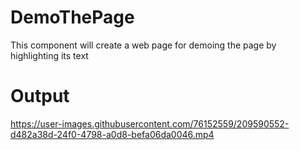 # DemoThePage
This component will create a web page for demoing the page by highlighting its text

# Output
https://user-images.githubusercontent.com/76152559/209590552-d482a38d-24f0-4798-a0d8-befa06da0046.mp4

